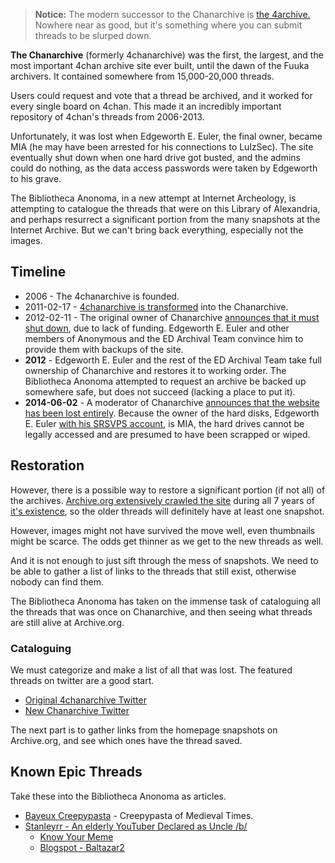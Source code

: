 > **Notice:** The modern successor to the Chanarchive is [the 4archive.](http://4archive.org) Nowhere near as good, but it's something where you can submit threads to be slurped down.

**The Chanarchive** (formerly 4chanarchive) was the first, the largest, and the most important 4chan archive site ever built, until the dawn of the Fuuka archivers. It contained somewhere from 15,000-20,000 threads.

Users could request and vote that a thread be archived, and it worked for every single board on 4chan. This made it an incredibly important repository of 4chan's threads from 2006-2013.

Unfortunately, it was lost when Edgeworth E. Euler, the final owner, became MIA (he may have been arrested for his connections to LulzSec). The site eventually shut down when one hard drive got busted, and the admins could do nothing, as the data access passwords were taken by Edgeworth to his grave.  

The Bibliotheca Anonoma, in a new attempt at Internet Archeology, is attempting to catalogue the threads that were on this Library of Alexandria, and perhaps resurrect a significant portion from the many snapshots at the Internet Archive. But we can't bring back everything, especially not the images.

## Timeline

* 2006 - The 4chanarchive is founded.
* 2011-02-17 - [4chanarchive is transformed](https://web.archive.org/web/20120511204219/http://4chanarchive.org/) into the Chanarchive.
* 2012-02-11 - The original owner of Chanarchive [announces that it must shut down](http://imgur.com/zd0Pj), due to lack of funding. Edgeworth E. Euler and other members of Anonymous and the ED Archival Team convince him to provide them with backups of the site.
* **2012** - Edgeworth E. Euler and the rest of the ED Archival Team take full ownership of Chanarchive and restores it to working order. The Bibliotheca Anonoma attempted to request an archive be backed up somewhere safe, but does not succeed (lacking a place to put it).
* **2014-06-02** - A moderator of Chanarchive [announces that the website has been lost entirely](https://www.facebook.com/chanarchive/posts/865975716765277). Because the owner of the hard disks, Edgeworth E. Euler [with his SRSVPS account](http://www.ripoffreport.com/r/srsvpscom/internet/srsvpscom-A-letter-forwarded-to-me-from-Sweden-Dedicated-indicates-Encyclopedia-Dramatica-904557), is MIA, the hard drives cannot be legally accessed and are presumed to have been scrapped or wiped.

## Restoration

However, there is a possible way to restore a significant portion (if not all) of the archives. [Archive.org extensively crawled the site](https://web.archive.org/web/20120511204219/http://4chanarchive.org/) during all 7 years of [it's existence](https://web.archive.org/web/20120328160130/http://chanarchive.org/4chan/), so the older threads will definitely have at least one snapshot. 

However, images might not have survived the move well, even thumbnails might be scarce. The odds get thinner as we get to the new threads as well.

And it is not enough to just sift through the mess of snapshots. We need to be able to gather a list of links to the threads that still exist, otherwise nobody can find them.

The Bibliotheca Anonoma has taken on the immense task of cataloguing all the threads that was once on Chanarchive, and then seeing what threads are still alive at Archive.org.

### Cataloguing

We must categorize and make a list of all that was lost. The featured threads on twitter are a good start.

* [Original 4chanarchive Twitter](https://twitter.com/fourchanarchive)
* [New Chanarchive Twitter](https://twitter.com/chanarchive)

The next part is to gather links from the homepage snapshots on Archive.org, and see which ones have the thread saved.

## Known Epic Threads

Take these into the Bibliotheca Anonoma as articles.

* [Bayeux Creepypasta](https://web.archive.org/web/20100613041710/http://4chanarchive.org/brchive/dspl_thread.php5?thread_id=4216791&x=Moar+Bayeux+Creepypasta) - Creepypasta of Medieval Times.
* [Stanleyrr - An elderly YouTuber Declared as Uncle /b/](https://web.archive.org/web/20120208160451/http://www.chanarchive.org/4chan/b/35665/so-you-wanna-change-the-world-we-do-it-one-view-at-a-time-www-youtube-com-user-stanleyrr)
  * [Know Your Meme](http://knowyourmeme.com/memes/uncle-b)
  * [Blogspot - Baltazar2](http://baltazar2.blogspot.com/)